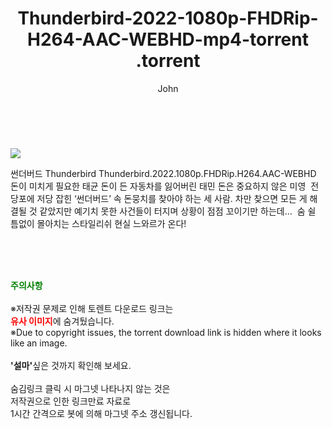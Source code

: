 ﻿---
layout: post
title:  "                   Thunderbird-2022-1080p-FHDRip-H264-AAC-WEBHD-mp4-torrent                .torrent"
author: John
categories: [ 영화 ]
tags: [  ]
image: https://torrentrj57.com/uploadfile/full/95016fa27ad1c25edca10aa09071fae5b684eba8.jpg 
description: "                   Thunderbird-2022-1080p-FHDRip-H264-AAC-WEBHD-mp4-torrent                 torrent 정보 공유"
toc: true
toc_sticky: true
---

<br>
<p><img src="https://torrentrj57.com/uploadfile/full/95016fa27ad1c25edca10aa09071fae5b684eba8.jpg"/></p>
 썬더버드 Thunderbird Thunderbird.2022.1080p.FHDRip.H264.AAC-WEBHD 돈이 미치게 필요한 태균 돈이 든 자동차를 잃어버린 태민 돈은 중요하지 않은 미영  전당포에 저당 잡힌 ‘썬더버드’ 속 돈뭉치를 찾아야 하는 세 사람. 차만 찾으면 모든 게 해결될 것 같았지만 예기치 못한 사건들이 터지며 상황이 점점 꼬이기만 하는데…  숨 쉴 틈없이 몰아치는 스타일리쉬 현실 느와르가 온다! 
    
<br><br><br>
<p data-ke-size="size16"><b><span style="color: green;">주의사항</span></b><br /><br />※저작권 문제로 인해 토렌트 다운로드 링크는<br /><b><span style="color: red;">유사 이미지</span></b>에 숨겨뒀습니다.<br />※Due to copyright issues, the torrent download link is hidden where it looks like an image.<br /><br /><b>'설마'</b>싶은 것까지 확인해 보세요.<br /><br />숨김링크 클릭 시 마그넷 나타나지 않는 것은<br />저작권으로 인한 링크만료 자료로<br />1시간 간격으로 봇에 의해 마그넷 주소 갱신됩니다.</p>
